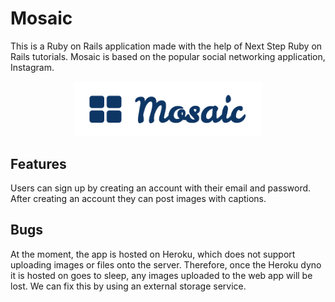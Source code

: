 # Mosaic

This is a Ruby on Rails application made with the help of Next Step Ruby on Rails tutorials.
Mosaic is based on the popular social networking application, Instagram.

<p align="center"><img src="https://github.com/rkuang/Mosaic/blob/master/app/assets/images/Screen%20Shot%202018-08-31%20at%205.24.18%20PM.png" width="300px"></p>

## Features

Users can sign up by creating an account with their email and password. After creating an account they can post images with
captions.

## Bugs

At the moment, the app is hosted on Heroku, which does not support uploading images or files onto the server. Therefore, once 
the Heroku dyno it is hosted on goes to sleep, any images uploaded to the web app will be lost. We can fix this by using an 
external storage service.
